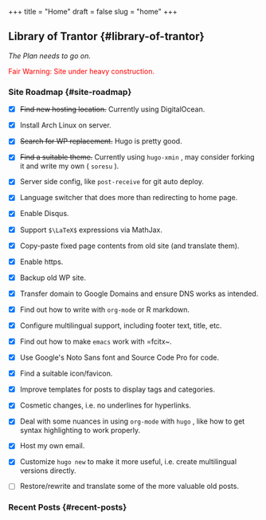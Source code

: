 +++
title = "Home"
draft = false
slug = "home"
+++

## Library of Trantor {#library-of-trantor}

_The Plan needs to go on._

<span style="color:red">Fair Warning: Site under heavy construction.</span>


### Site Roadmap {#site-roadmap}

-   [X] ~~Find new hosting location.~~ Currently using DigitalOcean.
-   [X] Install Arch Linux on server.
-   [X] ~~Search for WP replacement.~~ Hugo is pretty good.
-   [X] ~~Find a suitable theme.~~ Currently using `hugo-xmin` , may consider forking it and write my own ( `soresu` ).
-   [X] Server side config, like `post-receive` for git auto deploy.
-   [X] Language switcher that does more than redirecting to home page.
-   [X] Enable Disqus.
-   [X] Support `$\LaTeX$` expressions via MathJax.
-   [X] Copy-paste fixed page contents from old site (and translate them).
-   [X] Enable https.
-   [X] Backup old WP site.
-   [X] Transfer domain to Google Domains and ensure DNS works as intended.
-   [X] Find out how to write with `org-mode` or R markdown.
-   [X] Configure multilingual support, including footer text, title, etc.
-   [X] Find out how to make `emacs` work with =fcitx~.
-   [X] Use Google's Noto Sans font and Source Code Pro for code.
-   [X] Find a suitable icon/favicon.
-   [X] Improve templates for posts to display tags and categories.
-   [X] Cosmetic changes, i.e. no underlines for hyperlinks.
-   [X] Deal with some nuances in using `org-mode` with `hugo` , like how to get syntax highlighting to work properly.
-   [X] Host my own email.
-   [X] Customize `hugo new` to make it more useful, i.e. create multilingual versions directly.
-   [ ] Restore/rewrite and translate some of the more valuable old posts.


### Recent Posts {#recent-posts}